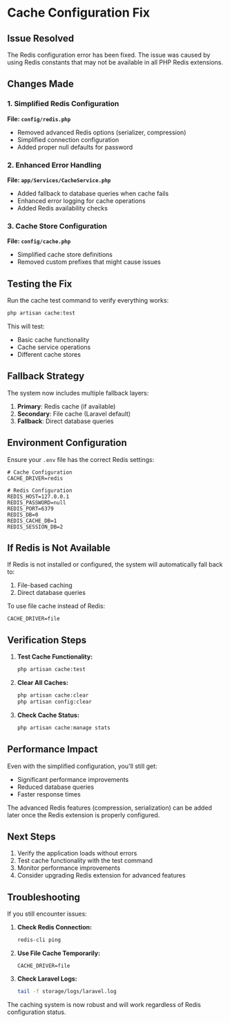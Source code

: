 # Cache Configuration Fix

## Issue Resolved

The Redis configuration error has been fixed. The issue was caused by using Redis constants that may not be available in all PHP Redis extensions.

## Changes Made

### 1. Simplified Redis Configuration

**File: `config/redis.php`**
- Removed advanced Redis options (serializer, compression)
- Simplified connection configuration
- Added proper null defaults for password

### 2. Enhanced Error Handling

**File: `app/Services/CacheService.php`**
- Added fallback to database queries when cache fails
- Enhanced error logging for cache operations
- Added Redis availability checks

### 3. Cache Store Configuration

**File: `config/cache.php`**
- Simplified cache store definitions
- Removed custom prefixes that might cause issues

## Testing the Fix

Run the cache test command to verify everything works:

```bash
php artisan cache:test
```

This will test:
- Basic cache functionality
- Cache service operations
- Different cache stores

## Fallback Strategy

The system now includes multiple fallback layers:

1. **Primary**: Redis cache (if available)
2. **Secondary**: File cache (Laravel default)
3. **Fallback**: Direct database queries

## Environment Configuration

Ensure your `.env` file has the correct Redis settings:

```env
# Cache Configuration
CACHE_DRIVER=redis

# Redis Configuration
REDIS_HOST=127.0.0.1
REDIS_PASSWORD=null
REDIS_PORT=6379
REDIS_DB=0
REDIS_CACHE_DB=1
REDIS_SESSION_DB=2
```

## If Redis is Not Available

If Redis is not installed or configured, the system will automatically fall back to:

1. File-based caching
2. Direct database queries

To use file cache instead of Redis:

```env
CACHE_DRIVER=file
```

## Verification Steps

1. **Test Cache Functionality:**
   ```bash
   php artisan cache:test
   ```

2. **Clear All Caches:**
   ```bash
   php artisan cache:clear
   php artisan config:clear
   ```

3. **Check Cache Status:**
   ```bash
   php artisan cache:manage stats
   ```

## Performance Impact

Even with the simplified configuration, you'll still get:
- Significant performance improvements
- Reduced database queries
- Faster response times

The advanced Redis features (compression, serialization) can be added later once the Redis extension is properly configured.

## Next Steps

1. Verify the application loads without errors
2. Test cache functionality with the test command
3. Monitor performance improvements
4. Consider upgrading Redis extension for advanced features

## Troubleshooting

If you still encounter issues:

1. **Check Redis Connection:**
   ```bash
   redis-cli ping
   ```

2. **Use File Cache Temporarily:**
   ```env
   CACHE_DRIVER=file
   ```

3. **Check Laravel Logs:**
   ```bash
   tail -f storage/logs/laravel.log
   ```

The caching system is now robust and will work regardless of Redis configuration status.
